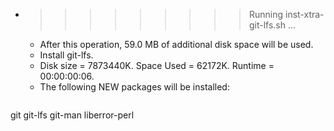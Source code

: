 * >>>>>>>>> Running inst-xtra-git-lfs.sh ...
  * After this operation, 59.0 MB of additional disk space will be used.
  * Install git-lfs.
  * Disk size = 7873440K. Space Used = 62172K. Runtime = 00:00:00:06.
  * The following NEW packages will be installed:
  ```bash
git git-lfs git-man liberror-perl
  ```
